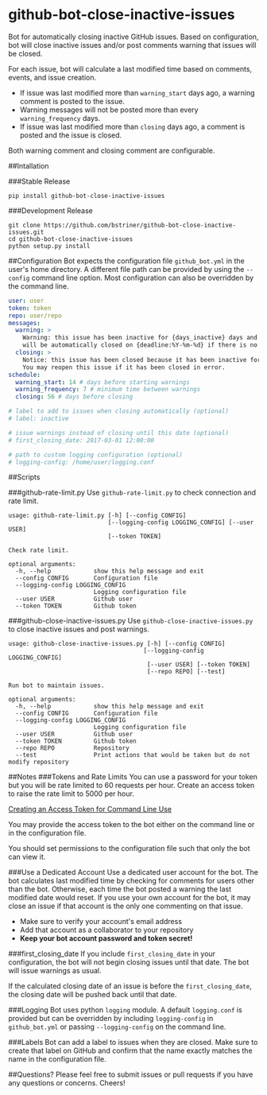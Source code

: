 # github-bot-close-inactive-issues
Bot for automatically closing inactive GitHub issues. Based on configuration,
bot will close inactive issues and/or post comments warning that issues will be closed.

For each issue, bot will calculate a last modified time based on comments, events, and issue creation.

* If issue was last modified more than `warning_start` days ago, a warning comment is posted to the issue.
* Warning messages will not be posted more than every `warning_frequency` days.
* If issue was last modified more than `closing` days ago, a comment is posted and the issue is closed.

Both warning comment and closing comment are configurable.

##Intallation

###Stable Release
```shell
pip install github-bot-close-inactive-issues
```

###Development Release
```shell
git clone https://github.com/bstriner/github-bot-close-inactive-issues.git
cd github-bot-close-inactive-issues
python setup.py install
```

##Configuration
Bot expects the configuration file `github_bot.yml` in the user's home directory. 
A different file path can be provided by using the `--config` command line option. Most 
configuration can also be overridden by the command line.

```YAML
user: user
token: token
repo: user/repo
messages:
  warning: >
    Warning: this issue has been inactive for {days_inactive} days and
    will be automatically closed on {deadline:%Y-%m-%d} if there is no further activity.
  closing: >
    Notice: this issue has been closed because it has been inactive for {days_inactive} days.
    You may reopen this issue if it has been closed in error.
schedule:
  warning_start: 14 # days before starting warnings
  warning_frequency: 7 # minimum time between warnings
  closing: 56 # days before closing

# label to add to issues when closing automatically (optional)
# label: inactive

# issue warnings instead of closing until this date (optional)
# first_closing_date: 2017-03-01 12:00:00

# path to custom logging configuration (optional)
# logging-config: /home/user/logging.conf
```

##Scripts

###github-rate-limit.py
Use `github-rate-limit.py` to check connection and rate limit.

```shell
usage: github-rate-limit.py [-h] [--config CONFIG]
                            [--logging-config LOGGING_CONFIG] [--user USER]
                            [--token TOKEN]

Check rate limit.

optional arguments:
  -h, --help            show this help message and exit
  --config CONFIG       Configuration file
  --logging-config LOGGING_CONFIG
                        Logging configuration file
  --user USER           Github user
  --token TOKEN         Github token
```

###github-close-inactive-issues.py
Use `github-close-inactive-issues.py` to close inactive issues and post warnings.
```shell
usage: github-close-inactive-issues.py [-h] [--config CONFIG]
                                      [--logging-config LOGGING_CONFIG]
                                       [--user USER] [--token TOKEN]
                                       [--repo REPO] [--test]

Run bot to maintain issues.

optional arguments:
  -h, --help            show this help message and exit
  --config CONFIG       Configuration file
  --logging-config LOGGING_CONFIG
                        Logging configuration file
  --user USER           Github user
  --token TOKEN         Github token
  --repo REPO           Repository
  --test                Print actions that would be taken but do not modify repository
```

##Notes
###Tokens and Rate Limits
You can use a password for your token but you will be rate limited to 60 requests per hour. 
Create an access token to raise the rate limit to 5000 per hour.
 
[Creating an Access Token for Command Line Use](https://help.github.com/articles/creating-an-access-token-for-command-line-use/)

You may provide the access token to the bot either on the command line or in the configuration file.

You should set permissions to the configuration file such that only the bot can view it. 

###Use a Dedicated Account
Use a dedicated user account for the bot. The bot calculates last modified time by checking for comments
for users other than the bot. Otherwise, each time the bot posted a warning the 
last modified date would reset. If you use your own account for the bot, it may close an issue
if that account is the only one commenting on that issue.

* Make sure to verify your account's email address
* Add that account as a collaborator to your repository
* **Keep your bot account password and token secret!**

###first_closing_date
If you include `first_closing_date` in your configuration, the bot will not begin closing issues until
that date. The bot will issue warnings as usual. 

If the calculated closing date of an issue is before the `first_closing_date`, the closing date will be pushed 
back until that date.

###Logging
Bot uses python `logging` module. A default `logging.conf` is provided but can be overridden by including
`logging-config` in `github_bot.yml` or passing `--logging-config` on the command line.

###Labels
Bot can add a label to issues when they are closed. Make sure to create that label on GitHub
and confirm that the name exactly matches the name in the configuration file.

##Questions?
Please feel free to submit issues or pull requests if you have any questions or concerns. Cheers!
